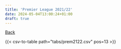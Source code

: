 ```yaml
---
title: 'Premier League 2021/22'
date: 2024-05-04T13:00:24+01:00
draft: true
---
```


[Back](/csv-tables/)

{{< csv-to-table path="tabs/prem2122.csv" pos=13 >}}